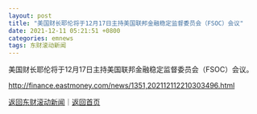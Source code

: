 ```yaml
---
layout: post
title: "美国财长耶伦将于12月17日主持美国联邦金融稳定监督委员会（FSOC）会议"
date: 2021-12-11 05:21:51 +0800
categories: emnews
tags: 东财滚动新闻
---
```


美国财长耶伦将于12月17日主持美国联邦金融稳定监督委员会（FSOC）会议。

<http://finance.eastmoney.com/news/1351,202112112210303496.html>

[返回东财滚动新闻](//finews.withounder.com/emnews/)｜[返回首页](//finews.withounder.com/)